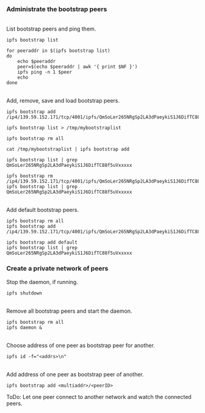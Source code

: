 ### Administrate the bootstrap peers

<br>
List bootstrap peers and ping them.

```
ipfs bootstrap list

for peeraddr in $(ipfs bootstrap list)
do
    echo $peeraddr
    peer=$(echo $peeraddr | awk '{ print $NF }')
    ipfs ping -n 1 $peer
    echo
done
```

<br>
Add, remove, save and load bootstrap peers.

```
ipfs bootstrap add /ip4/139.59.152.171/tcp/4001/ipfs/QmSoLer265NRgSp2LA3dPaeykiS1J6DifTC88f5uVxxxxx

ipfs bootstrap list > /tmp/mybootstraplist

ipfs bootstrap rm all

cat /tmp/mybootstraplist | ipfs bootstrap add

ipfs bootstrap list | grep QmSoLer265NRgSp2LA3dPaeykiS1J6DifTC88f5uVxxxxx

ipfs bootstrap rm /ip4/139.59.152.171/tcp/4001/ipfs/QmSoLer265NRgSp2LA3dPaeykiS1J6DifTC88f5uVxxxxx
ipfs bootstrap list | grep QmSoLer265NRgSp2LA3dPaeykiS1J6DifTC88f5uVxxxxx
```

<br>
Add default bootstrap peers.

```
ipfs bootstrap rm all
ipfs bootstrap add /ip4/139.59.152.171/tcp/4001/ipfs/QmSoLer265NRgSp2LA3dPaeykiS1J6DifTC88f5uVxxxxx

ipfs bootstrap add default
ipfs bootstrap list | grep QmSoLer265NRgSp2LA3dPaeykiS1J6DifTC88f5uVxxxxx
```

### Create a private network of peers

Stop the daemon, if running.

```
ipfs shutdown
```

<br>
Remove all bootstrap peers and start the daemon.

```
ipfs bootstrap rm all
ipfs daemon &
```

<br>
Choose address of one peer as bootstrap peer for another.

```
ipfs id -f="<addrs>\n"
```

<br>
Add address of one peer as bootstrap peer of another.

```
ipfs bootstrap add <multiaddr>/<peerID>
```

ToDo: Let one peer connect to another network and watch the connected peers.


